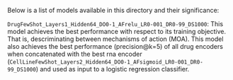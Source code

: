 Below is a list of models available in this directory and their significance:

`DrugFewShot_Layers1_Hidden64_DO0-1_AFrelu_LR0-001_DR0-99_DS1000`: This model achieves the best performance with respect to its training objective. That is, descriminating between mechanisms of action (MOA). This model also achieves the best performance (precision@k=5) of all drug encoders when concatenated with the best rna encoder (`CellLineFewShot_Layers2_Hidden64_DO0-1_AFsigmoid_LR0-001_DR0-99_DS1000`) and used as input to a logistic regression classifier.

